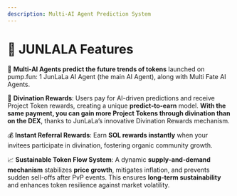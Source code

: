 ```yaml
---
description: Multi-AI Agent Prediction System
---
```


# 💎 JUNLALA Features

🔮 **Multi-AI Agents predict the future trends of tokens** launched on pump.fun: 1 JunLaLa AI Agent (the main AI Agent), along with Multi Fate AI Agents.



🌟 **Divination Rewards**: Users pay for AI-driven predictions and receive Project Token rewards, creating a unique **predict-to-earn** model. **With the same payment, you can gain more Project Tokens through divination than on the DEX**, thanks to JunLaLa’s innovative Divination Rewards mechanism.



💰 **Instant Referral Rewards**: Earn **SOL rewards instantly** when your invitees participate in divination, fostering organic community growth.



📈 **Sustainable Token Flow System**: A dynamic **supply-and-demand mechanism** stabilizes **price growth**, mitigates inflation, and prevents sudden sell-offs after PvP events. This ensures **long-term sustainability** and enhances token resilience against market volatility.
